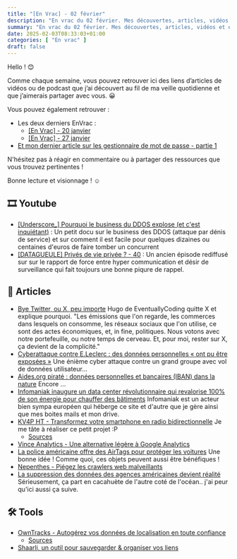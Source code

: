 ```yaml
---
title: "[En Vrac] - 02 février"
description: "En vrac du 02 février. Mes découvertes, articles, vidéos et écoute qui m'ont intéressé et que je veux partager."
summary: "En vrac du 02 février. Mes découvertes, articles, vidéos et écoute qui m'ont intéressé et que je veux partager."
date: 2025-02-03T08:33:03+01:00
categories: [ "En vrac" ]
draft: false
---
```


Hello ! 😊

Comme chaque semaine, vous pouvez retrouver ici des liens d’articles de vidéos ou de podcast que j’ai découvert au fil de ma veille quotidienne et que j’aimerais partager avec vous. 😀

Vous pouvez également retrouver :
- Les deux derniers EnVrac :
    - [[En Vrac] - 20 janvier](https://blog.victorprouff.fr/posts/2025-01-19-envrac/)
    - [[En Vrac] - 27 janvier](https://blog.victorprouff.fr/posts/2025-01-27-envrac/)
- [Et mon dernier article sur les gestionnaire de mot de passe - partie 1](https://blog.victorprouff.fr/posts/2025-01-28-gestionnaire-mot-de-passe-partie1/)

N'hésitez pas à réagir en commentaire ou à partager des ressources que vous trouvez pertinentes !

Bonne lecture et visionnage ! ☺️

## 🎞️ Youtube
- [[Underscore_] Pourquoi le business du DDOS explose (et c'est inquiétant)](https://www.youtube.com/watch?v=OxSUNLTj-l8) : Un petit docu sur le business des DDOS (attaque par dénis de service) et sur comment il est facile pour quelques dizaines ou centaines d'euros de faire tomber un concurrent
- [[DATAGUEULE] Privés de vie privée ? - 40](https://youtu.be/5jDMTSTXMnU?si=iTB4mTekyi0tiK66) : Un ancien épisode rediffusé sur sur le rapport de force entre hyper communication et désir de surveillance qui fait toujours une bonne piqure de rappel.

## 📖 Articles
- [Bye Twitter, ou X, peu importe](https://eventuallycoding.com/2025/01/bye-twitter) Hugo de EventuallyCoding quitte X et explique pourquoi.
"Les émissions que l'on regarde, les commerces dans lesquels on consomme, les réseaux sociaux que l'on utilise, ce sont des actes économiques, et, in fine, politiques.
Nous votons avec notre portefeuille, ou notre temps de cerveau.
Et, pour moi, rester sur X, ça devient de la complicité."
- [Cyberattaque contre E.Leclerc : des données personnelles « ont pu être exposées »](https://next.ink/167199/cyberattaque-contre-e-leclerc-des-donnees-personnelles-ont-pu-etre-exposees/) Une énième cyber attaque contre un grand groupe avec vol de données utilisateur...
- [Aides.org piraté : données personnelles et bancaires (IBAN) dans la nature](https://next.ink/167384/aides-org-pirate-donnees-personnelles-et-bancaires-iban-dans-la-nature/) Encore ...
- [Infomaniak inaugure un data center révolutionnaire qui revalorise 100% de son énergie pour chauffer des bâtiments](https://news.infomaniak.com/infomaniak-inaugure-un-data-center-revolutionnaire-qui-revalorise-100-de-son-energie-pour-chauffer-des-batiments/) Infomaniak est un acteur bien sympa européen qui héberge ce site et d'autre que je gère ainsi que mes boites mails et mon drive.
- [KV4P HT - Transformez votre smartphone en radio bidirectionnelle](https://korben.info/kv4p-ht-transforme-smartphone-en-radio-bidirectionnelle.html) Je me tâte à réaliser ce petit projet :P
    - [Sources](https://kv4p.com/index.html)
- [Vince Analytics - Une alternative légère à Google Analytics](https://korben.info/vince-analytics-alternative-google-analytics.html)
- [La police américaine offre des AirTags pour protéger les voitures](https://korben.info/police-americaine-airtags-gratuits-protection-voitures.html) Une bonne idée ! Comme quoi, ces objets peuvent aussi être bénéfiques !
- [Nepenthes - Piégez les crawlers web malveillants](https://korben.info/nepenthes-piege-crawlers-web-malveillants.html)
- [La suppression des données des agences américaines devient réalité](https://next.ink/168219/la-suppression-des-donnees-des-agences-americaines-devient-realite/) Sérieusement, ça part en cacahuète de l'autre coté de l'océan.. j'ai peur qu'ici aussi ça suive.


## 🛠️ Tools
- [OwnTracks - Autogérez vos données de localisation en toute confiance](https://korben.info/owntracks-gestion-securisee-donnees-localisation.html)
    - [Sources](https://owntracks.org/)
- [Shaarli, un outil pour sauvegarder & organiser vos liens](https://net-security.fr/logiciel-libre/shaarli-un-outil-pour-sauvegarder-organiser-vos-liens/)
